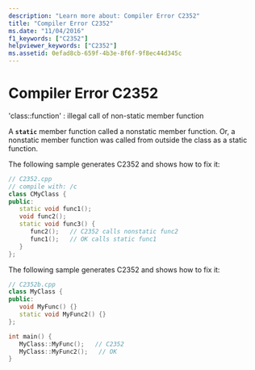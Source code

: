 ```yaml
---
description: "Learn more about: Compiler Error C2352"
title: "Compiler Error C2352"
ms.date: "11/04/2016"
f1_keywords: ["C2352"]
helpviewer_keywords: ["C2352"]
ms.assetid: 0efad8cb-659f-4b3e-8f6f-9f8ec44d345c
---
```

# Compiler Error C2352

'class::function' : illegal call of non-static member function

A **`static`** member function called a nonstatic member function. Or, a nonstatic member function was called from outside the class as a static function.

The following sample generates C2352 and shows how to fix it:

```cpp
// C2352.cpp
// compile with: /c
class CMyClass {
public:
   static void func1();
   void func2();
   static void func3() {
      func2();   // C2352 calls nonstatic func2
      func1();   // OK calls static func1
   }
};
```

The following sample generates C2352 and shows how to fix it:

```cpp
// C2352b.cpp
class MyClass {
public:
   void MyFunc() {}
   static void MyFunc2() {}
};

int main() {
   MyClass::MyFunc();   // C2352
   MyClass::MyFunc2();   // OK
}
```
